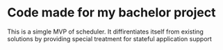 # Code made for my bachelor project

This is a simgle MVP of scheduler. It diffirentiates itself from existing solutions by providing special treatment for stateful application support
